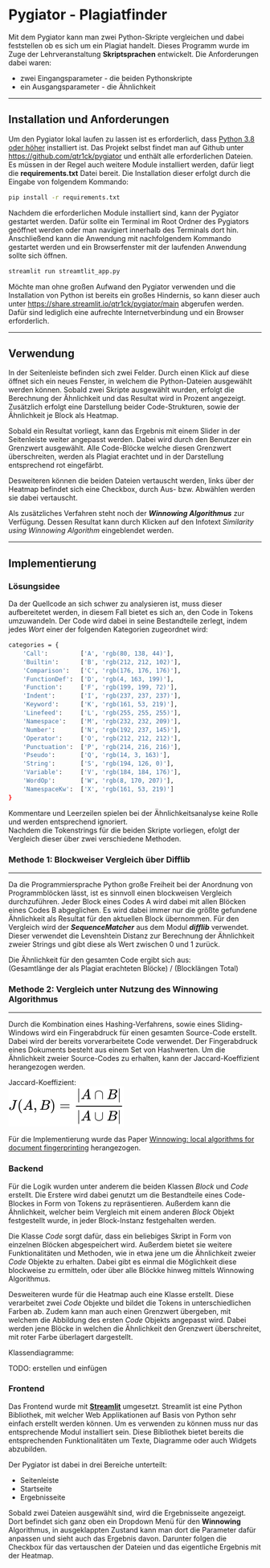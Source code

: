 # Pygiator - Plagiatfinder

Mit dem Pygiator kann man zwei Python-Skripte vergleichen und dabei feststellen ob es sich um ein Plagiat handelt. Dieses Programm wurde im Zuge der Lehrveranstaltung **Skriptsprachen** entwickelt. Die Anforderungen dabei waren:

+ zwei Eingangsparameter - die beiden Pythonskripte
+ ein Ausgangsparameter - die Ähnlichkeit

---

## Installation und Anforderungen

Um den Pygiator lokal laufen zu lassen ist es erforderlich, dass [Python 3.8 oder höher](https://www.python.org/) installiert ist. Das Projekt selbst findet man auf Github unter https://github.com/qtr1ck/pygiator und enthält alle erforderlichen Dateien. Es müssen in der Regel auch weitere Module installiert werden, dafür liegt die **requirements.txt** Datei bereit. Die Installation dieser erfolgt durch die Eingabe von folgendem Kommando:

```bash
pip install -r requirements.txt
```

Nachdem die erforderlichen Module installiert sind, kann der Pygiator gestartet werden. Dafür sollte ein Terminal im Root Ordner des Pygiators geöffnet werden oder man navigiert innerhalb des Terminals dort hin. Anschließend kann die Anwendung mit nachfolgendem Kommando gestartet werden und ein Browserfenster mit der laufenden Anwendung sollte sich öffnen.

```bash
streamlit run streamtlit_app.py
```

Möchte man ohne großen Aufwand den Pygiator verwenden und die Installation von Python ist bereits ein großes Hindernis, so kann dieser auch unter https://share.streamlit.io/qtr1ck/pygiator/main abgerufen werden. Dafür sind lediglich eine aufrechte Internetverbindung und ein Browser erforderlich.

---

## Verwendung

In der Seitenleiste befinden sich zwei Felder. Durch einen Klick auf diese öffnet sich ein neues Fenster, in welchem die Python-Dateien ausgewählt werden können. Sobald zwei Skripte ausgewählt wurden, erfolgt die Berechnung der Ähnlichkeit und das Resultat wird in Prozent angezeigt. Zusätzlich erfolgt eine Darstellung beider Code-Strukturen, sowie der Ähnlichkeit je Block als Heatmap.

Sobald ein Resultat vorliegt, kann das Ergebnis mit einem Slider in der Seitenleiste weiter angepasst werden. Dabei wird durch den Benutzer ein Grenzwert ausgewählt. Alle Code-Blöcke welche diesen Grenzwert überschreiten, werden als Plagiat erachtet und in der Darstellung entsprechend rot eingefärbt.

Desweiteren können die beiden Dateien vertauscht werden, links über der Heatmap befindet sich eine Checkbox, durch Aus- bzw. Abwählen werden sie dabei vertauscht.

Als zusätzliches Verfahren steht noch der ***Winnowing Algorithmus*** zur Verfügung. Dessen Resultat kann durch Klicken auf den Infotext *Similarity using Winnowing Algorithm* eingeblendet werden. 

---

## Implementierung

### Lösungsidee

Da der Quellcode an sich schwer zu analysieren ist, muss dieser aufbereitetet werden, in diesem Fall bietet es sich an, den Code in Tokens umzuwandeln. Der Code wird
dabei in seine Bestandteile zerlegt, indem jedes *Wort* einer der folgenden Kategorien zugeordnet wird:

```bash
categories = {
    'Call':         ['A', 'rgb(80, 138, 44)'],
    'Builtin':      ['B', 'rgb(212, 212, 102)'],
    'Comparison':   ['C', 'rgb(176, 176, 176)'],
    'FunctionDef':  ['D', 'rgb(4, 163, 199)'],
    'Function':     ['F', 'rgb(199, 199, 72)'],
    'Indent':       ['I', 'rgb(237, 237, 237)'],
    'Keyword':      ['K', 'rgb(161, 53, 219)'],
    'Linefeed':     ['L', 'rgb(255, 255, 255)'],
    'Namespace':    ['M', 'rgb(232, 232, 209)'],
    'Number':       ['N', 'rgb(192, 237, 145)'],
    'Operator':     ['O', 'rgb(212, 212, 212)'],
    'Punctuation':  ['P', 'rgb(214, 216, 216)'],
    'Pseudo':       ['Q', 'rgb(14, 3, 163)'],
    'String':       ['S', 'rgb(194, 126, 0)'],
    'Variable':     ['V', 'rgb(184, 184, 176)'],
    'WordOp':       ['W', 'rgb(8, 170, 207)'],
    'NamespaceKw':  ['X', 'rgb(161, 53, 219)']
}
```

Kommentare und Leerzeilen spielen bei der Ähnlichkeitsanalyse keine Rolle und werden entsprechend ignoriert.  
Nachdem die Tokenstrings für die beiden Skripte vorliegen, efolgt der Vergleich dieser über zwei verschiedene Methoden.

### Methode 1: Blockweiser Vergleich über Difflib 
---
Da die Programmiersprache Python große Freiheit bei der Anordnung von Programmblöcken lässt, ist es sinnvoll einen blockweisen Vergleich durchzuführen. Jeder Block eines Codes A wird dabei mit allen Blöcken eines Codes B abgeglichen. Es wird dabei immer nur die größte gefundene Ähnlichkeit als Resultat für den aktuellen Block übernommen. Für den Vergleich wird der ***SequenceMatcher*** aus dem Modul ***difflib*** verwendet. Dieser verwendet die Levenshtein Distanz zur Berechnung der Ähnlichkeit zweier Strings und gibt diese als Wert zwischen 0 und 1 zurück.  
  
Die Ähnlichkeit für den gesamten Code ergibt sich aus:  
(Gesamtlänge der als Plagiat erachteten Blöcke) / (Blocklängen Total)

### Methode 2: Vergleich unter Nutzung des Winnowing Algorithmus
---
Durch die Kombination eines Hashing-Verfahrens, sowie eines Sliding-Windows wird ein Fingerabdruck für einen gesamten Source-Code erstellt. Dabei wird der bereits vorverarbeitete Code verwendet. Der Fingerabdruck eines Dokuments besteht aus einem Set von Hashwerten. Um die Ähnlichkeit zweier Source-Codes zu erhalten, kann der Jaccard-Koeffizient herangezogen werden.  
  
Jaccard-Koeffizient:  
![Formel Jaccard-Koeffizient](./misc/jaccard.svg)
  
Für die Implementierung wurde das Paper [Winnowing: local algorithms for document fingerprinting](https://theory.stanford.edu/~aiken/publications/papers/sigmod03.pdf) herangezogen.

### Backend

Für die Logik wurden unter anderem die beiden Klassen *Block* und *Code* erstellt. Die Erstere wird dabei genutzt um die Bestandteile eines Code-Blockes in Form von Tokens zu repräsentieren. Außerdem kann die Ähnlichkeit, welcher beim Vergleich mit einem anderen *Block* Objekt festgestellt wurde, in jeder Block-Instanz festgehalten werden.  

Die Klasse *Code* sorgt dafür, dass ein beliebiges Skript in Form von einzelnen Blöcken abgespeichert wird. Außerdem bietet sie weitere Funktionalitäten und Methoden, wie in etwa jene um die Ähnlichkeit zweier *Code* Objekte zu erhalten. Dabei gibt es einmal die Möglichkeit diese blockweise zu ermitteln, oder über alle Blöckke hinweg mittels Winnowing Algorithmus.

Desweiteren wurde für die Heatmap auch eine Klasse erstellt. Diese verarbeitet zwei *Code* Objekte und bildet die Tokens in unterschiedlichen Farben ab. Zudem kann man auch einen Grenzwert übergeben, mit welchem die Abbildung des ersten *Code* Objekts angepasst wird. Dabei werden jene Blöcke in welchen die Ähnlichkeit den Grenzwert überschreitet, mit roter Farbe überlagert dargestellt.

Klassendiagramme:

TODO: erstellen und einfügen

### Frontend

Das Frontend wurde mit [**Streamlit**](https://www.streamlit.io/) umgesetzt. Streamlit ist eine Python Bibliothek, mit welcher Web Applikationen auf Basis von Python sehr einfach erstellt werden können. Um es verwenden zu können muss nur das entsprechende Modul
installiert sein. Diese Bibliothek bietet bereits die entsprechenden Funktionalitäten um Texte, Diagramme oder auch Widgets abzubilden.

Der Pygiator ist dabei in drei Bereiche unterteilt:

+ Seitenleiste
+ Startseite
+ Ergebnisseite

Sobald zwei Dateien ausgewählt sind, wird die Ergebnisseite angezeigt. Dort befindet sich ganz oben ein Dropdown Menü für den **Winnowing** Algorithmus, in ausgeklappten Zustand kann man dort die Parameter dafür anpassen und sieht auch das Ergebnis davon.
Darunter folgen die Checkbox für das vertauschen der Dateien und das eigentliche Ergebnis mit der Heatmap.